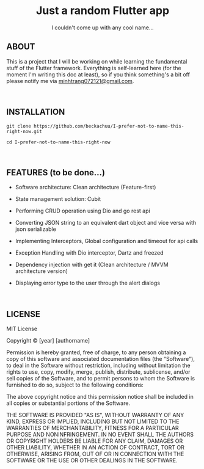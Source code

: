 
<div align='center'>
    <h1><b> Just a random Flutter app </b></h1>
    <!-- <img src='' width='250' height='250' /> -->
    <p> I couldn't come up with any cool name... </p>

</div>



## **ABOUT**

This is a project that I will be working on while learning the fundamental stuff of the Flutter framework. Everything is self-learned here (for the moment I'm writing this doc at least), so if you think something's a bit off please notify me via [minhtrang072121@gmail.com](mailto:minhtrang072121@gmail.com).

<br />


## **INSTALLATION**

```
git clone https://github.com/beckachuu/I-prefer-not-to-name-this-right-now.git

cd I-prefer-not-to-name-this-right-now
```

<br />


## **FEATURES (to be done...)**

- Software architecture: Clean architecture (Feature-first)

- State management solution: Cubit

- Performing CRUD operation using Dio and go rest api

- Converting JSON string to an equivalent dart object and vice versa with json serializable

- Implementing Interceptors, Global configuration and timeout for api calls

- Exception Handling with Dio interceptor, Dartz and freezed

- Dependency injection with get it (Clean architecture / MVVM architecture version)

- Displaying error type to the user through the alert dialogs

<!-- Generic structure -->

<br />


## **LICENSE**

MIT License

Copyright © [year] [authorname]

Permission is hereby granted, free of charge, to any person obtaining a copy of this software and associated documentation files (the "Software"), to deal in the Software without restriction, including without limitation the rights to use, copy, modify, merge, publish, distribute, sublicense, and/or sell copies of the Software, and to permit persons to whom the Software is furnished to do so, subject to the following conditions:

The above copyright notice and this permission notice shall be included in all copies or substantial portions of the Software.

THE SOFTWARE IS PROVIDED "AS IS", WITHOUT WARRANTY OF ANY KIND, EXPRESS OR IMPLIED, INCLUDING BUT NOT LIMITED TO THE WARRANTIES OF MERCHANTABILITY, FITNESS FOR A PARTICULAR PURPOSE AND NONINFRINGEMENT. IN NO EVENT SHALL THE AUTHORS OR COPYRIGHT HOLDERS BE LIABLE FOR ANY CLAIM, DAMAGES OR OTHER LIABILITY, WHETHER IN AN ACTION OF CONTRACT, TORT OR OTHERWISE, ARISING FROM, OUT OF OR IN CONNECTION WITH THE SOFTWARE OR THE USE OR OTHER DEALINGS IN THE SOFTWARE.

<br />

